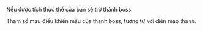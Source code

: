 Nếu được tích thực thể của bạn sẽ trở thành boss.

Tham số màu điều khiển màu của thanh boss, tương tự với diện mạo thanh.